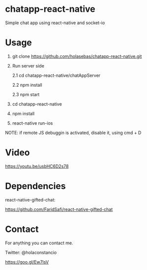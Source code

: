 # chatapp-react-native
Simple chat app using react-native and socket-io
# Usage
1. git clone https://github.com/holasebas/chatapp-react-native.git

2. Run server side

    2.1 cd chatapp-react-native/chatAppServer
  
    2.2 npm install
  
    2.3 npm start
  
3. cd chatapp-react-native
4. npm install
5. react-native run-ios

NOTE: if remote JS debuggin is activated, disable it, using cmd + D

# Video
https://youtu.be/usbHC6D2s78

# Dependencies
react-native-gifted-chat:

https://github.com/FaridSafi/react-native-gifted-chat

# Contact
For anything you can contact me.

Twitter: @holaconstancio

https://goo.gl/Ew7lsV
